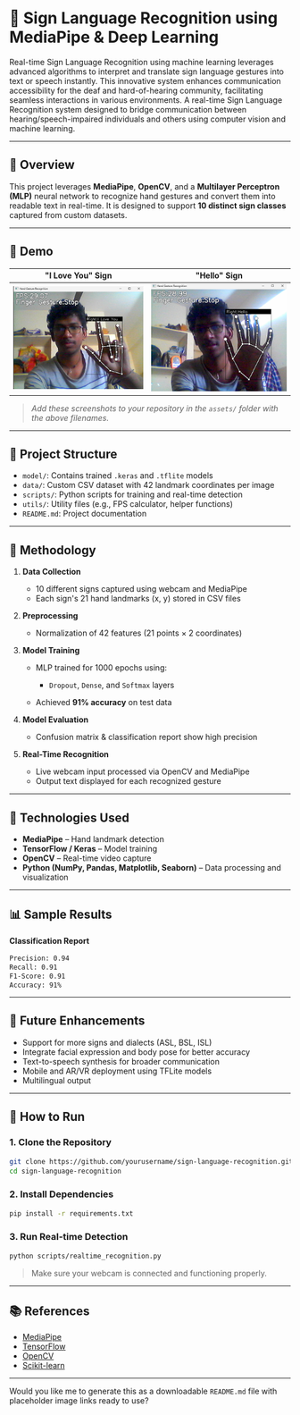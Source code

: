 # 🤟 Sign Language Recognition using MediaPipe & Deep Learning

Real-time Sign Language Recognition using machine learning leverages advanced algorithms to interpret and translate sign language gestures into text or speech instantly. This innovative system enhances communication accessibility for 
the deaf and hard-of-hearing community, facilitating seamless interactions in various environments. A real-time Sign Language Recognition system designed to bridge communication between hearing/speech-impaired individuals and others using computer vision and machine learning.

---

## 🧠 Overview

This project leverages **MediaPipe**, **OpenCV**, and a **Multilayer Perceptron (MLP)** neural network to recognize hand gestures and convert them into readable text in real-time. It is designed to support **10 distinct sign classes** captured from custom datasets.

---

## 📸 Demo

| "I Love You" Sign                    | "Hello" Sign               |
| ------------------------------------ | -------------------------- |
| ![I Love You](https://github.com/bhanumusham/Sign-Language-Recognition-using-ML/blob/f6116ad990d6a50eb841d0464b05421098d975e0/Screenshot%202024-12-16%20113350.png) | ![Hello](https://github.com/bhanumusham/Sign-Language-Recognition-using-ML/blob/b1d9ce7c12be600870b16989bb5fb1d3ddc4fe21/Screenshot%202024-12-16%20113244.png) |

> *Add these screenshots to your repository in the `assets/` folder with the above filenames.*

---

## 📂 Project Structure

* `model/`: Contains trained `.keras` and `.tflite` models
* `data/`: Custom CSV dataset with 42 landmark coordinates per image
* `scripts/`: Python scripts for training and real-time detection
* `utils/`: Utility files (e.g., FPS calculator, helper functions)
* `README.md`: Project documentation

---

## 🧪 Methodology

1. **Data Collection**

   * 10 different signs captured using webcam and MediaPipe
   * Each sign's 21 hand landmarks (x, y) stored in CSV files

2. **Preprocessing**

   * Normalization of 42 features (21 points × 2 coordinates)

3. **Model Training**

   * MLP trained for 1000 epochs using:

     * `Dropout`, `Dense`, and `Softmax` layers
   * Achieved **91% accuracy** on test data

4. **Model Evaluation**

   * Confusion matrix & classification report show high precision

5. **Real-Time Recognition**

   * Live webcam input processed via OpenCV and MediaPipe
   * Output text displayed for each recognized gesture

---

## 🧰 Technologies Used

* **MediaPipe** – Hand landmark detection
* **TensorFlow / Keras** – Model training
* **OpenCV** – Real-time video capture
* **Python (NumPy, Pandas, Matplotlib, Seaborn)** – Data processing and visualization

---

## 📊 Sample Results

**Classification Report**

```
Precision: 0.94  
Recall: 0.91  
F1-Score: 0.91  
Accuracy: 91%
```

---

## 🔮 Future Enhancements

* Support for more signs and dialects (ASL, BSL, ISL)
* Integrate facial expression and body pose for better accuracy
* Text-to-speech synthesis for broader communication
* Mobile and AR/VR deployment using TFLite models
* Multilingual output

---

## 📁 How to Run

### 1. Clone the Repository

```bash
git clone https://github.com/yourusername/sign-language-recognition.git
cd sign-language-recognition
```

### 2. Install Dependencies

```bash
pip install -r requirements.txt
```

### 3. Run Real-time Detection

```bash
python scripts/realtime_recognition.py
```

> Make sure your webcam is connected and functioning properly.

---

## 📚 References

* [MediaPipe](https://google.github.io/mediapipe/)
* [TensorFlow](https://www.tensorflow.org/)
* [OpenCV](https://opencv.org/)
* [Scikit-learn](https://scikit-learn.org/)

---

Would you like me to generate this as a downloadable `README.md` file with placeholder image links ready to use?
